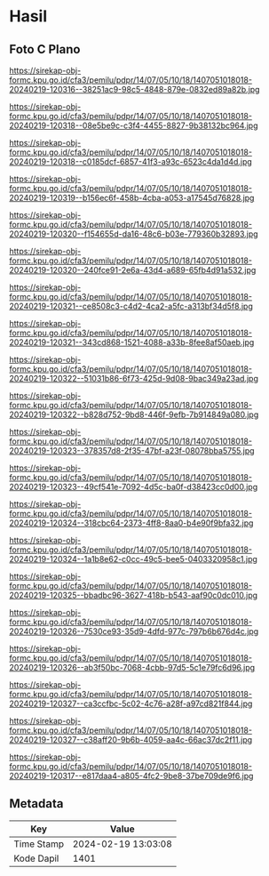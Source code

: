 # Hasil

## Foto C Plano

https://sirekap-obj-formc.kpu.go.id/cfa3/pemilu/pdpr/14/07/05/10/18/1407051018018-20240219-120316--38251ac9-98c5-4848-879e-0832ed89a82b.jpg

https://sirekap-obj-formc.kpu.go.id/cfa3/pemilu/pdpr/14/07/05/10/18/1407051018018-20240219-120318--08e5be9c-c3f4-4455-8827-9b38132bc964.jpg

https://sirekap-obj-formc.kpu.go.id/cfa3/pemilu/pdpr/14/07/05/10/18/1407051018018-20240219-120318--c0185dcf-6857-41f3-a93c-6523c4da1d4d.jpg

https://sirekap-obj-formc.kpu.go.id/cfa3/pemilu/pdpr/14/07/05/10/18/1407051018018-20240219-120319--b156ec6f-458b-4cba-a053-a17545d76828.jpg

https://sirekap-obj-formc.kpu.go.id/cfa3/pemilu/pdpr/14/07/05/10/18/1407051018018-20240219-120320--f154655d-da16-48c6-b03e-779360b32893.jpg

https://sirekap-obj-formc.kpu.go.id/cfa3/pemilu/pdpr/14/07/05/10/18/1407051018018-20240219-120320--240fce91-2e6a-43d4-a689-65fb4d91a532.jpg

https://sirekap-obj-formc.kpu.go.id/cfa3/pemilu/pdpr/14/07/05/10/18/1407051018018-20240219-120321--ce8508c3-c4d2-4ca2-a5fc-a313bf34d5f8.jpg

https://sirekap-obj-formc.kpu.go.id/cfa3/pemilu/pdpr/14/07/05/10/18/1407051018018-20240219-120321--343cd868-1521-4088-a33b-8fee8af50aeb.jpg

https://sirekap-obj-formc.kpu.go.id/cfa3/pemilu/pdpr/14/07/05/10/18/1407051018018-20240219-120322--51031b86-6f73-425d-9d08-9bac349a23ad.jpg

https://sirekap-obj-formc.kpu.go.id/cfa3/pemilu/pdpr/14/07/05/10/18/1407051018018-20240219-120322--b828d752-9bd8-446f-9efb-7b914849a080.jpg

https://sirekap-obj-formc.kpu.go.id/cfa3/pemilu/pdpr/14/07/05/10/18/1407051018018-20240219-120323--378357d8-2f35-47bf-a23f-08078bba5755.jpg

https://sirekap-obj-formc.kpu.go.id/cfa3/pemilu/pdpr/14/07/05/10/18/1407051018018-20240219-120323--49cf541e-7092-4d5c-ba0f-d38423cc0d00.jpg

https://sirekap-obj-formc.kpu.go.id/cfa3/pemilu/pdpr/14/07/05/10/18/1407051018018-20240219-120324--318cbc64-2373-4ff8-8aa0-b4e90f9bfa32.jpg

https://sirekap-obj-formc.kpu.go.id/cfa3/pemilu/pdpr/14/07/05/10/18/1407051018018-20240219-120324--1a1b8e62-c0cc-49c5-bee5-0403320958c1.jpg

https://sirekap-obj-formc.kpu.go.id/cfa3/pemilu/pdpr/14/07/05/10/18/1407051018018-20240219-120325--bbadbc96-3627-418b-b543-aaf90c0dc010.jpg

https://sirekap-obj-formc.kpu.go.id/cfa3/pemilu/pdpr/14/07/05/10/18/1407051018018-20240219-120326--7530ce93-35d9-4dfd-977c-797b6b676d4c.jpg

https://sirekap-obj-formc.kpu.go.id/cfa3/pemilu/pdpr/14/07/05/10/18/1407051018018-20240219-120326--ab3f50bc-7068-4cbb-97d5-5c1e79fc6d96.jpg

https://sirekap-obj-formc.kpu.go.id/cfa3/pemilu/pdpr/14/07/05/10/18/1407051018018-20240219-120327--ca3ccfbc-5c02-4c76-a28f-a97cd821f844.jpg

https://sirekap-obj-formc.kpu.go.id/cfa3/pemilu/pdpr/14/07/05/10/18/1407051018018-20240219-120327--c38aff20-9b6b-4059-aa4c-66ac37dc2f11.jpg

https://sirekap-obj-formc.kpu.go.id/cfa3/pemilu/pdpr/14/07/05/10/18/1407051018018-20240219-120317--e817daa4-a805-4fc2-9be8-37be709de9f6.jpg


## Metadata

| Key        | Value               |
| ---------- | ------------------- |
| Time Stamp | 2024-02-19 13:03:08 |
| Kode Dapil | 1401                |



